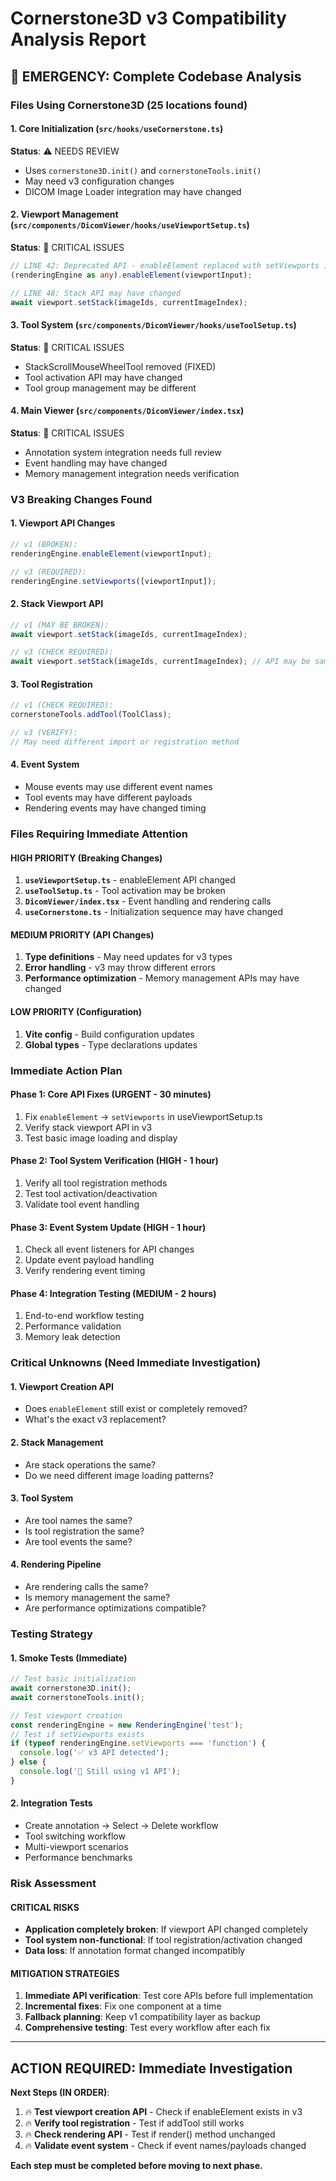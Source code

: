 # Cornerstone3D v3 Compatibility Analysis Report

## 🚨 EMERGENCY: Complete Codebase Analysis

### Files Using Cornerstone3D (25 locations found)

#### 1. Core Initialization (`src/hooks/useCornerstone.ts`)
**Status**: ⚠️ NEEDS REVIEW
- Uses `cornerstone3D.init()` and `cornerstoneTools.init()`
- May need v3 configuration changes
- DICOM Image Loader integration may have changed

#### 2. Viewport Management (`src/components/DicomViewer/hooks/useViewportSetup.ts`)
**Status**: 🚨 CRITICAL ISSUES
```typescript
// LINE 42: Deprecated API - enableElement replaced with setViewports in v3
(renderingEngine as any).enableElement(viewportInput);

// LINE 48: Stack API may have changed
await viewport.setStack(imageIds, currentImageIndex);
```

#### 3. Tool System (`src/components/DicomViewer/hooks/useToolSetup.ts`)
**Status**: 🚨 CRITICAL ISSUES
- StackScrollMouseWheelTool removed (FIXED)
- Tool activation API may have changed
- Tool group management may be different

#### 4. Main Viewer (`src/components/DicomViewer/index.tsx`)
**Status**: 🚨 CRITICAL ISSUES
- Annotation system integration needs full review
- Event handling may have changed
- Memory management integration needs verification

### V3 Breaking Changes Found

#### 1. Viewport API Changes
```typescript
// v1 (BROKEN):
renderingEngine.enableElement(viewportInput);

// v3 (REQUIRED):
renderingEngine.setViewports([viewportInput]);
```

#### 2. Stack Viewport API
```typescript
// v1 (MAY BE BROKEN):
await viewport.setStack(imageIds, currentImageIndex);

// v3 (CHECK REQUIRED):
await viewport.setStack(imageIds, currentImageIndex); // API may be same but behavior different
```

#### 3. Tool Registration
```typescript
// v1 (CHECK REQUIRED):
cornerstoneTools.addTool(ToolClass);

// v3 (VERIFY):
// May need different import or registration method
```

#### 4. Event System
- Mouse events may use different event names
- Tool events may have different payloads
- Rendering events may have changed timing

### Files Requiring Immediate Attention

#### HIGH PRIORITY (Breaking Changes)
1. **`useViewportSetup.ts`** - enableElement API changed
2. **`useToolSetup.ts`** - Tool activation may be broken
3. **`DicomViewer/index.tsx`** - Event handling and rendering calls
4. **`useCornerstone.ts`** - Initialization sequence may have changed

#### MEDIUM PRIORITY (API Changes)
1. **Type definitions** - May need updates for v3 types
2. **Error handling** - v3 may throw different errors
3. **Performance optimization** - Memory management APIs may have changed

#### LOW PRIORITY (Configuration)
1. **Vite config** - Build configuration updates
2. **Global types** - Type declarations updates

### Immediate Action Plan

#### Phase 1: Core API Fixes (URGENT - 30 minutes)
1. Fix `enableElement` → `setViewports` in useViewportSetup.ts
2. Verify stack viewport API in v3
3. Test basic image loading and display

#### Phase 2: Tool System Verification (HIGH - 1 hour)
1. Verify all tool registration methods
2. Test tool activation/deactivation
3. Validate tool event handling

#### Phase 3: Event System Update (HIGH - 1 hour)
1. Check all event listeners for API changes
2. Update event payload handling
3. Verify rendering event timing

#### Phase 4: Integration Testing (MEDIUM - 2 hours)
1. End-to-end workflow testing
2. Performance validation
3. Memory leak detection

### Critical Unknowns (Need Immediate Investigation)

#### 1. Viewport Creation API
- Does `enableElement` still exist or completely removed?
- What's the exact v3 replacement?

#### 2. Stack Management
- Are stack operations the same?
- Do we need different image loading patterns?

#### 3. Tool System
- Are tool names the same?
- Is tool registration the same?
- Are tool events the same?

#### 4. Rendering Pipeline
- Are rendering calls the same?
- Is memory management the same?
- Are performance optimizations compatible?

### Testing Strategy

#### 1. Smoke Tests (Immediate)
```typescript
// Test basic initialization
await cornerstone3D.init();
await cornerstoneTools.init();

// Test viewport creation
const renderingEngine = new RenderingEngine('test');
// Test if setViewports exists
if (typeof renderingEngine.setViewports === 'function') {
  console.log('✅ v3 API detected');
} else {
  console.log('🚨 Still using v1 API');
}
```

#### 2. Integration Tests
- Create annotation → Select → Delete workflow
- Tool switching workflow  
- Multi-viewport scenarios
- Performance benchmarks

### Risk Assessment

#### CRITICAL RISKS
- **Application completely broken**: If viewport API changed completely
- **Tool system non-functional**: If tool registration/activation changed
- **Data loss**: If annotation format changed incompatibly

#### MITIGATION STRATEGIES
1. **Immediate API verification**: Test core APIs before full implementation
2. **Incremental fixes**: Fix one component at a time
3. **Fallback planning**: Keep v1 compatibility layer as backup
4. **Comprehensive testing**: Test every workflow after each fix

---

## ACTION REQUIRED: Immediate Investigation

**Next Steps (IN ORDER)**:
1. 🔥 **Test viewport creation API** - Check if enableElement exists in v3
2. 🔥 **Verify tool registration** - Test if addTool still works
3. 🔥 **Check rendering API** - Test if render() method unchanged
4. 🔥 **Validate event system** - Check if event names/payloads changed

**Each step must be completed before moving to next phase.**